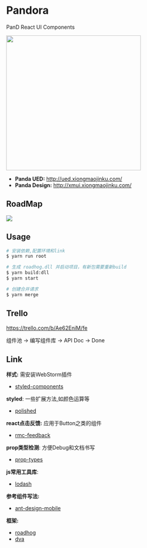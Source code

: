 # Pandora

PanD React UI Components

<img src="https://o4j4l4n7h.qnssl.com/2017-09-20-icon.png" width="360" />

- **Panda UED:** <http://ued.xiongmaojinku.com/>
- **Panda Design:** <http://xmui.xiongmaojinku.com/>

## RoadMap

![](http://on-img.com/chart_image/59b8e5c5e4b06f66982e9c68.png)

## Usage

```bash
# 安装依赖,配置环境和link
$ yarn run root

# 生成 roadhog.dll 并启动项目，有新包需要重新build
$ yarn build:dll
$ yarn start

# 创建合并请求
$ yarn merge
```

## Trello

<https://trello.com/b/Ae62EniM/fe>

组件池 -> 编写组件库 -> API Doc -> Done


## Link

**样式:** 需安装WebStorm插件
- [styled-components](https://www.styled-components.com/docs/basics)

**styled**: 一些扩展方法,如颜色运算等
- [polished](https://polished.js.org/docs/)

**react点击反馈:** 应用于Button之类的组件
- [rmc-feedback](https://github.com/react-component/m-feedback)

**prop类型检测**: 方便Debug和文档书写
- [prop-types](https://github.com/facebook/prop-types)

**js常用工具库**:
- [lodash](http://lodashjs.com/docs/)

**参考组件写法:**
- [ant-design-mobile](https://github.com/canisminor1990/ant-design-mobile)

**框架:**
- [roadhog](https://github.com/sorrycc/roadhog)
- [dva](https://github.com/dvajs/dva)

